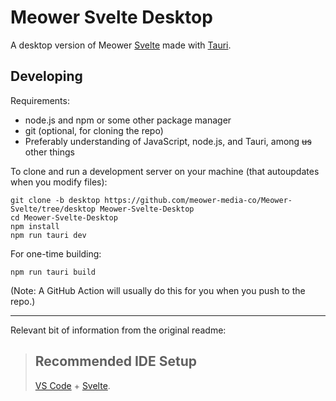 # Meower Svelte Desktop

A desktop version of Meower [Svelte](https://svelte.dev) made with [Tauri](https://tauri.app).

## Developing

Requirements:
- node.js and npm or some other package manager
- git (optional, for cloning the repo)
- Preferably understanding of JavaScript, node.js, and Tauri, among ~~us~~ other things

To clone and run a development server on your machine (that autoupdates when you modify files):

```
git clone -b desktop https://github.com/meower-media-co/Meower-Svelte/tree/desktop Meower-Svelte-Desktop
cd Meower-Svelte-Desktop
npm install
npm run tauri dev
```

For one-time building:

```
npm run tauri build
```

(Note: A GitHub Action will usually do this for you when you push to the repo.)

------

Relevant bit of information from the original readme:

> ## Recommended IDE Setup
> [VS Code](https://code.visualstudio.com/) + [Svelte](https://marketplace.visualstudio.com/items?itemName=svelte.svelte-vscode).
